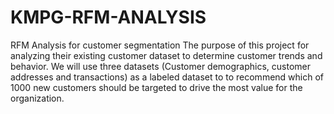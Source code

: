 # KMPG-RFM-ANALYSIS
RFM Analysis for customer segmentation
The purpose of this project for analyzing their existing customer dataset to determine customer trends and behavior. We will use three datasets (Customer demographics, customer addresses and transactions) as a labeled dataset to to recommend which of 1000 new customers should be targeted to drive the most value for the organization.
